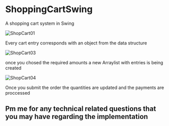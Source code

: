 # ShoppingCartSwing
A shopping cart system in Swing

![ShopCart01](https://user-images.githubusercontent.com/72876989/107824948-f2b82180-6d8a-11eb-92dc-272ef1e40099.jpg)

Every cart entry corresponds with an object from the data structure

![ShopCart03](https://user-images.githubusercontent.com/72876989/107825199-635f3e00-6d8b-11eb-9bff-bb9a407379ae.jpg)

once you chosed the required amounts a new Arraylist with entries is being created

![ShopCart04](https://user-images.githubusercontent.com/72876989/107825238-71ad5a00-6d8b-11eb-9796-273c932de7f2.jpg)

Once you submit the order the quantities are updated and the payments are proccessed

## Pm me for any technical related questions that you may have regarding the implementation
